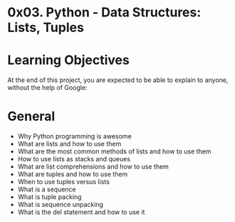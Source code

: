 # 0x03. Python - Data Structures: Lists, Tuples

# Learning Objectives
At the end of this project, you are expected to be able to explain to anyone, without the help of Google:

# General
* Why Python programming is awesome
* What are lists and how to use them
* What are the most common methods of lists and how to use them
* How to use lists as stacks and queues
* What are list comprehensions and how to use them
* What are tuples and how to use them
* When to use tuples versus lists
* What is a sequence
* What is tuple packing
* What is sequence unpacking
* What is the del statement and how to use it

